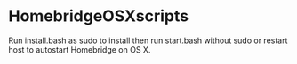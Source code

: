 # HomebridgeOSXscripts

Run install.bash as sudo to install then run start.bash without sudo or restart host to autostart Homebridge on OS X.
